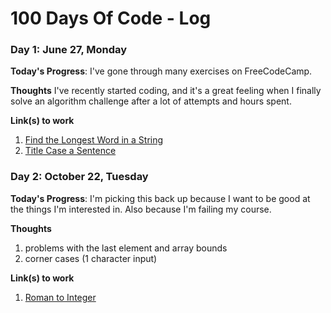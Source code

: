 # 100 Days Of Code - Log

### Day 1: June 27, Monday

**Today's Progress**: I've gone through many exercises on FreeCodeCamp.

**Thoughts** I've recently started coding, and it's a great feeling when I finally solve an algorithm challenge after a lot of attempts and hours spent.

**Link(s) to work**
1. [Find the Longest Word in a String](https://www.freecodecamp.com/challenges/find-the-longest-word-in-a-string)
2. [Title Case a Sentence](https://www.freecodecamp.com/challenges/title-case-a-sentence)

### Day 2: October 22, Tuesday
**Today's Progress**: I'm picking this back up because I want to be good at the things I'm interested in. Also because I'm failing my course.

**Thoughts** 
1. problems with the last element and array bounds
2. corner cases (1 character input)

**Link(s) to work**
1. [Roman to Integer](./roman_to_int.cpp)
